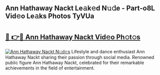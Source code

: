 ## Ann Hathaway Nackt Le𝚊k𝚎d N𝚞𝚍e - Part-o8L Vid𝚎o Le𝚊ks Photos TyVUa

# <h2><a href="http://fb6t5h.evod.top/?m=Ann+Hathaway+Nackt">🔗 👉🔴 Ann Hathaway Nackt Vid𝚎o Ph𝚘t𝚘s</a></h2>

[![Ann Hathaway Nackt N𝚞d𝚎s](https://i.imgur.com/8V9OHl7.gif)](http://fb6t5h.evod.top/?m=Ann+Hathaway+Nackt)
Lifestyle and dance enthusiast Ann Hathaway Nackt sharing their passion through social media. Renowned public figure Ann Hathaway Nackt, celebrated for their remarkable achievements in the field of entertainment. 
